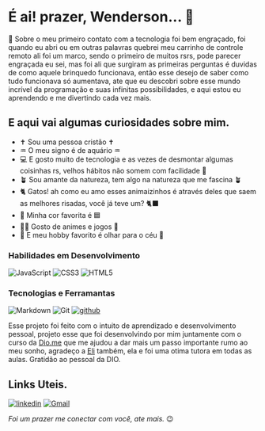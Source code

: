  # É ai! prazer, Wenderson... 🤗
 
🚀 Sobre o meu primeiro contato com a tecnologia foi bem engraçado, foi quando eu abri ou em outras palavras 
quebrei meu carrinho de controle remoto ali foi um marco, sendo o primeiro de muitos rsrs, pode parecer 
engraçada eu sei, mas foi ali que surgiram as primeiras perguntas é duvidas de como aquele brinquedo funcionava, 
então esse desejo de saber como tudo funcionava só aumentava, ate que eu descobri sobre esse mundo incrível 
da programação e suas infinitas possibilidades, e aqui estou eu aprendendo e me divertindo cada vez mais.

## E aqui vai algumas curiosidades sobre mim.
- ✝️ Sou uma pessoa cristão ✝️
- ♒ O meu signo é de aquário ♒
- 💻 E gosto muito de tecnologia e as vezes de desmontar algumas coisinhas rs, velhos hábitos não somem com facilidade 🤭
- 🪴 Sou amante da natureza, tem algo na natureza que me fascina 🪴
- 🐈 Gatos! ah como eu amo esses animaizinhos é através deles que saem as melhores risadas, você já teve um? 🐈‍⬛
- 🩵 Minha cor favorita é 🟦
- 🐦‍🔥 Gosto de animes e jogos 👾
- 🔭 E meu hobby favorito é olhar para o céu 🌌

### Habilidades em Desenvolvimento
![JavaScript](https://img.shields.io/badge/JavaScript-F7DF1E?style=for-the-badge&logo=javascript&logoColor=black)
![CSS3](https://img.shields.io/badge/CSS3-1572B6?style=for-the-badge&logo=css3&logoColor=black)
![HTML5](https://img.shields.io/badge/HTML5-E34F26?style=for-the-badge&logo=html5&logoColor=black)

### Tecnologias e Ferramantas
![Markdown](https://img.shields.io/badge/Markdown-000?style=for-the-badge&logo=markdown)
![Git](https://img.shields.io/badge/Git-000?style=for-the-badge&logo=git)
[![github](https://img.shields.io/badge/github-black?style=for-the-badge&logo=github&logoColor=white)](https://github.com/)

Esse projeto foi feito com o intuito de aprendizado e desenvolvimento pessoal, projeto esse que foi desenvolvindo por mim juntamente com o curso da [Dio.me](https://web.dio.me/home) que me ajudou a dar mais um passo importante rumo ao meu sonho, agradeço a [Eli](https://github.com/elidianaandrade/elidianaandrade) 
também, ela e foi uma otima tutora em todas as aulas. Gratidão ao pessoal da DIO.

## Links Uteis.
[![linkedin](https://img.shields.io/badge/linkedin-blue?style=for-the-badge&logo=linkedin&logoColor=black)](<a https://www.linkedin.com/in/wenderson-rodrigues-06b5842a5/target="_blank">)
[![Gmail](https://img.shields.io/badge/Gmail-333333?style=for-the-badge&logo=gmail&logoColor=red)](wender:wenderson007sr@gmail.com)

*Foi um prazer me conectar com você, ate mais.* 😉


